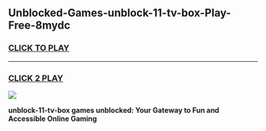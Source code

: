 
## Unblocked-Games-unblock-11-tv-box-Play-Free-8mydc
<h3>
<a href="https://premium76.site?title=unblock-11-tv-box&ref=20M">CLICK TO PLAY</a></h3>
<hr>

<h3>
<a href="https://premium76.site?title=unblock-11-tv-box&ref=20M">CLICK 2 PLAY</a>
  
</h3>

<a href="https://premium76.site?title=unblock-11-tv-box&ref=19M"><img src="https://clearcache.store/games.png"></a>


**unblock-11-tv-box games unblocked: Your Gateway to Fun and Accessible Online Gaming**

